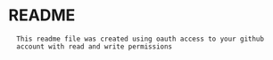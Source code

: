 # README
      
      This readme file was created using oauth access to your github
      account with read and write permissions